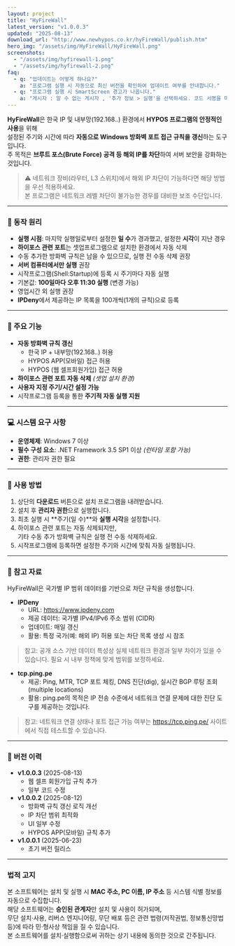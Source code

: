 ```yaml
---
layout: project
title: "HyFireWall"
latest_version: "v1.0.0.3"
updated: "2025-08-13"
download_url: "http://www.newhypos.co.kr/hyFireWall/publish.htm"
hero_img: "/assets/img/HyFireWall/HyFireWall.png"
screenshots:
  - "/assets/img/hyfirewall-1.png"
  - "/assets/img/hyfirewall-2.png"
faq:
  - q: "업데이트는 어떻게 하나요?"
    a: "프로그램 실행 시 자동으로 최신 버전을 확인하여 업데이트 여부를 안내합니다."
  - q: "프로그램 실행 시 SmartScreen 경고가 나옵니다."
    a: "게시자 : 알 수 없는 게시자 , '추가 정보 > 실행'을 선택하세요. 코드 서명을 미적용하여 그렇습니다."    
---
```


**HyFireWall**은 한국 IP 및 내부망(192.168.*.*) 환경에서 **HYPOS 프로그램의 안정적인 사용**을 위해  
설정된 주기와 시간에 따라 **자동으로 Windows 방화벽 포트 접근 규칙을 갱신**하는 도구입니다.  
주 목적은 **브루트 포스(Brute Force) 공격 등 해외 IP를 차단**하여 서버 보안을 강화하는 것입니다.

> ⚠️ 네트워크 장비(라우터, L3 스위치)에서 해외 IP 차단이 가능하다면 해당 방법을 우선 적용하세요.  
> 본 프로그램은 네트워크 레벨 차단이 불가능한 경우를 대비한 보조 수단입니다.

---

### 🔹 동작 원리
- **실행 시점**: 마지막 실행일로부터 설정한 **일 수**가 경과했고, 설정한 **시각**이 지난 경우
- **하이포스 관련 포트**는 셋업프로그램으로 설치한 환경에서 자동 삭제  
- 수동 추가한 방화벽 규칙은 남을 수 있으므로, 실행 전 수동 삭제 권장
- **서버 컴퓨터에서만 실행** 권장
- 시작프로그램(Shell:Startup)에 등록 시 주기마다 자동 실행
- 기본값: **100일마다 오후 11:30 실행** (변경 가능)
- 영업시간 외 실행 권장
- **IPDeny**에서 제공하는 IP 목록을 100개씩(1개의 규칙)으로 등록

---

### 📌 주요 기능
- **자동 방화벽 규칙 갱신**  
  - 한국 IP + 내부망(192.168.*.*) 허용  
  - HYPOS APP(모바일) 접근 허용
  - HYPOS (웹 셀프회원가입) 접근 허용
- **하이포스 관련 포트 자동 삭제** *(셋업 설치 환경)*
- **사용자 지정 주기/시간 설정 가능**
- 시작프로그램 등록을 통한 **주기적 자동 실행 지원**

---

### 💻 시스템 요구 사항
- **운영체제**: Windows 7 이상
- **필수 구성 요소**: .NET Framework 3.5 SP1 이상 *(런타임 포함 가능)*
- **권한**: 관리자 권한 필요

---

### 📖 사용 방법
1. 상단의 **다운로드** 버튼으로 설치 프로그램을 내려받습니다.
2. 설치 후 **관리자 권한**으로 실행합니다.
3. 최초 실행 시 **주기(일 수)**와 **실행 시각**을 설정합니다.
4. 하이포스 관련 포트는 자동 삭제되지만,  
   기타 수동 추가 방화벽 규칙은 실행 전 수동 삭제하세요.
5. 시작프로그램에 등록하면 설정한 주기와 시간에 맞춰 자동 실행됩니다.

---

### 📌 참고 자료
HyFireWall은 국가별 IP 범위 데이터를 기반으로 차단 규칙을 생성합니다.

- **IPDeny**
  - URL: <https://www.ipdeny.com>
  - 제공 데이터: 국가별 IPv4/IPv6 주소 범위 (CIDR)
  - 업데이트: 매일 갱신
  - 활용: 특정 국가(예: 해외 IP) 허용 또는 차단 목록 생성 시 참조  
> 참고: 공개 소스 기반 데이터 특성상 실제 네트워크 환경과 일부 차이가 있을 수 있습니다. 필요 시 내부 정책에 맞게 범위를 보정하세요.
- **tcp.ping.pe**
  - 제공: Ping, MTR, TCP 포트 체킹, DNS 진단(dig), 실시간 BGP 루팅 조회 (multiple locations)
  - 활용: ping.pe의 목적은 IP 전송 수준에서 네트워크 연결 문제에 대한 진단 도구를 제공하는 것입니다.
> 참고: 네트워크 연결 상태나 포트 접근 가능 여부는 <https://tcp.ping.pe/> 사이트에서 직접 테스트할 수 있습니다.

---

### 📜 버전 이력
- **v1.0.0.3** (2025-08-13)
  - 웹 셀프 회원가입 규칙 추가  
  - 일부 코드 수정
- **v1.0.0.2** (2025-08-12)
  - 방화벽 규칙 갱신 로직 개선
  - IP 차단 범위 최적화
  - UI 일부 수정
  - HYPOS APP(모바일) 규칙 추가
- **v1.0.0.1** (2025-06-23)
  - 초기 버전 릴리스

---

### 법적 고지
본 소프트웨어는 설치 및 실행 시 **MAC 주소, PC 이름, IP 주소** 등 시스템 식별 정보를 자동으로 수집합니다.  
해당 소프트웨어는 **승인된 관계자**만 설치 및 사용이 허가되며,  
무단 설치·사용, 리버스 엔지니어링, 무단 배포 등은 관련 법령(저작권법, 정보통신망법 등)에 따라 민·형사상 책임을 질 수 있습니다.  
본 소프트웨어를 설치·실행함으로써 귀하는 상기 내용에 동의한 것으로 간주됩니다.
